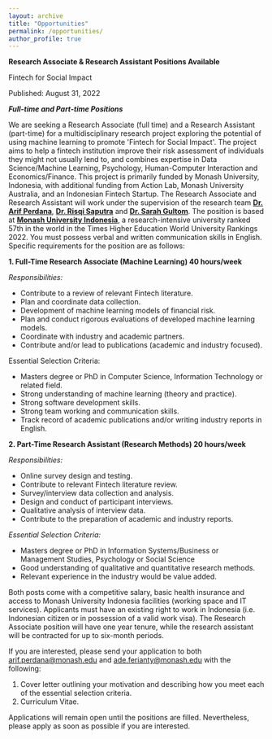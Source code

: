 ```yaml
---
layout: archive
title: "Opportunities"
permalink: /opportunities/
author_profile: true
---
```




**Research Associate & Research Assistant Positions Available**

Fintech for Social Impact

Published: August 31, 2022

_**Full-time and Part-time Positions**_

We are seeking a Research Associate (full time) and a Research Assistant (part-time) for a multidisciplinary research project exploring the potential of using machine learning to promote 'Fintech for Social Impact'. The project aims to help a fintech institution improve their risk assessment of individuals they might not usually lend to, and combines expertise in Data Science/Machine Learning, Psychology, Human-Computer Interaction and Economics/Finance. This project is primarily funded by Monash University, Indonesia, with additional funding from Action Lab, Monash University Australia, and an Indonesian Fintech Startup. The Research Associate and Research Assistant will work under the supervision of the research team <b>[Dr. Arif Perdana](https://research.monash.edu/en/persons/arif-perdana)</b>, <b>[Dr. Risqi Saputra](https://risqiutama.github.io/)</b> and <b>[Dr. Sarah Gultom](https://www.monash.edu/indonesia/about-monash-in-indonesia/our-people/sarah-elyzabeth-gultom)</b>. The position is based at <b>[Monash University Indonesia](https://www.monash.edu/indonesia)</b>, a research-intensive university ranked 57th in the world in the Times Higher Education World University Rankings 2022. You must possess verbal and written communication skills in English. Specific requirements for the position are as follows:

**1. Full-Time Research Associate (Machine Learning) 40 hours/week**

_Responsibilities:_

* Contribute to a review of relevant Fintech literature.
* Plan and coordinate data collection.
* Development of machine learning models of financial risk.
* Plan and conduct rigorous evaluations of developed machine learning models.
* Coordinate with industry and academic partners.
* Contribute and/or lead to publications (academic and industry focused).

Essential Selection Criteria:
* Masters degree or PhD in Computer Science, Information Technology or related field.
* Strong understanding of machine learning (theory and practice).
* Strong software development skills.
* Strong team working and communication skills.
* Track record of academic publications and/or writing industry reports in English.


**2. Part-Time Research Assistant (Research Methods) 20 hours/week**

_Responsibilities:_
* Online survey design and testing.
* Contribute to relevant Fintech literature review.
* Survey/interview data collection and analysis.
* Design and conduct of participant interviews.
* Qualitative analysis of interview data.
* Contribute to the preparation of academic and industry reports.

_Essential Selection Criteria:_
* Masters degree or PhD in Information Systems/Business or Management Studies, Psychology or Social Science
* Good understanding of qualitative and quantitative research methods.
* Relevant experience in the industry would be value added.

Both posts come with a competitive salary, basic health insurance and access to Monash University Indonesia facilities (working space and IT services). Applicants must have an existing right to work in Indonesia (i.e. Indonesian citizen or in possession of a valid work visa). The Research Associate position will have one year tenure, while the research assistant will be contracted for up to six-month periods.

If you are interested, please send your application to both arif.perdana@monash.edu and ade.ferianty@monash.edu with the following:
1. Cover letter outlining your motivation and describing how you meet each of the essential selection criteria.
2. Curriculum Vitae.

Applications will remain open until the positions are filled. Nevertheless, please apply as soon as possible if you are interested.
